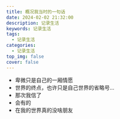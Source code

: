 ```yaml
---
title: 概况我当时的一句话
date: 2024-02-02 21:32:00
description: 记录生活
keywords: 记录生活
tags:
  - 记录生活
categories:
  - 记录生活
top_img: false
cover: false
---
```




- 卑微只是自己的一厢情愿
- 世界的终点，也许只是自己世界的省略号...
- 那次我信了
- 会有的
- 在我的世界真的没啥朋友
